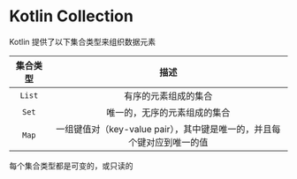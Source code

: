 # Kotlin Collection

Kotlin 提供了以下集合类型来组织数据元素

|  集合类型  |                     描述                     |
|:------:|:------------------------------------------:|
| `List` |                 有序的元素组成的集合                 | 
| `Set`  |               唯一的，无序的元素组成的集合               | 
| `Map`  | 一组键值对（key-value pair），其中键是唯一的，并且每个键对应到唯一的值 | 

每个集合类型都是可变的，或只读的
